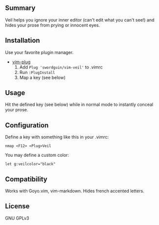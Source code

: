 
Summary
-------

Veil helps you ignore your inner editor (can't edit what you can't see!) and hides your prose from prying or innocent eyes.

Installation
------------

Use your favorite plugin manager.

- [vim-plug](https://github.com/junegunn/vim-plug)
  1. Add `Plug 'swordguin/vim-veil'` to .vimrc
  2. Run `:PlugInstall`
  3. Map a key (see below)

Usage
-----

Hit the defined key (see below) while in normal mode to instantly conceal your prose.


Configuration
-------------

Define a key with something like this in your .vimrc:

```vim
nmap <F12> <Plug>Veil
```

You may define a custom color:
```vim
let g:veilcolor="black"
```

Compatibility
-------------

Works with Goyo.vim, vim-markdown. Hides french accented letters.

License
-------

GNU GPLv3
